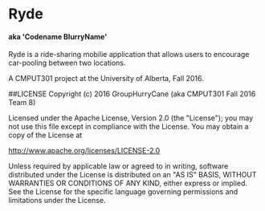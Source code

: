 # Ryde
#### aka 'Codename BlurryName'

Ryde is a ride-sharing mobilie application that allows users to encourage car-pooling between two locations. 

A CMPUT301 project at the University of Alberta, Fall 2016.




##LICENSE
Copyright (c) 2016 GroupHurryCane (aka CMPUT301 Fall 2016 Team 8)

Licensed under the Apache License, Version 2.0 (the "License"); you may not use this file except in compliance with the License. You may obtain a copy of the License at

http://www.apache.org/licenses/LICENSE-2.0

Unless required by applicable law or agreed to in writing, software distributed under the License is distributed on an "AS IS" BASIS, WITHOUT WARRANTIES OR CONDITIONS OF ANY KIND, either express or implied. See the License for the specific language governing permissions and limitations under the License.
